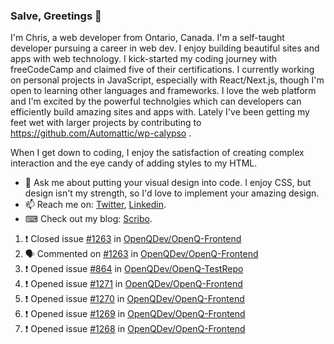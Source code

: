 ### Salve, Greetings 👋

I'm Chris, a web developer from Ontario, Canada. I'm a self-taught developer pursuing a career in web dev. I enjoy building beautiful sites and apps with web technology.
I kick-started my coding journey with freeCodeCamp and claimed five of their certifications.  I currently working on personal projects in JavaScript, especially with React/Next.js, though I'm open to learning other languages and frameworks. I love the web platform and I'm excited by the powerful technolgies which can developers can efficiently build amazing sites and apps with. Lately I've been getting my feet wet with larger projects by contributing to https://github.com/Automattic/wp-calypso .

When I get down to coding, I enjoy the satisfaction of creating complex interaction and the eye candy of adding styles to my HTML. 

- 💬 Ask me about putting your visual design into code. I enjoy CSS, but design isn't my strength, so I'd love to implement your amazing design.
- 📫 Reach me on: [Twitter](https://twitter.com/Christo28120856), [Linkedin](https://www.linkedin.com/in/christopher-stevers-07b9a5204/).
- ⌨ Check out my blog: [Scribo](https://christopherstevers.cf).
<!--
**Christopher-Stevers/Christopher-Stevers** is a ✨ _special_ ✨ repository because its `README.md` (this file) appears on your GitHub profile.

Here are some ideas to get you started:

- 🔭 I’m currently working on ...
- 🌱 I’m currently learning ...
- 👯 I’m looking to collaborate on ...
- 🤔 I’m looking for help with ...
- 😄 Pronouns: ...
- ⚡ Fun fact: ...
-->

<!--START_SECTION:activity-->
1. ❗️ Closed issue [#1263](https://github.com/OpenQDev/OpenQ-Frontend/issues/1263) in [OpenQDev/OpenQ-Frontend](https://github.com/OpenQDev/OpenQ-Frontend)
2. 🗣 Commented on [#1263](https://github.com/OpenQDev/OpenQ-Frontend/issues/1263) in [OpenQDev/OpenQ-Frontend](https://github.com/OpenQDev/OpenQ-Frontend)
3. ❗️ Opened issue [#864](https://github.com/OpenQDev/OpenQ-TestRepo/issues/864) in [OpenQDev/OpenQ-TestRepo](https://github.com/OpenQDev/OpenQ-TestRepo)
4. ❗️ Opened issue [#1271](https://github.com/OpenQDev/OpenQ-Frontend/issues/1271) in [OpenQDev/OpenQ-Frontend](https://github.com/OpenQDev/OpenQ-Frontend)
5. ❗️ Opened issue [#1270](https://github.com/OpenQDev/OpenQ-Frontend/issues/1270) in [OpenQDev/OpenQ-Frontend](https://github.com/OpenQDev/OpenQ-Frontend)
6. ❗️ Opened issue [#1269](https://github.com/OpenQDev/OpenQ-Frontend/issues/1269) in [OpenQDev/OpenQ-Frontend](https://github.com/OpenQDev/OpenQ-Frontend)
7. ❗️ Opened issue [#1268](https://github.com/OpenQDev/OpenQ-Frontend/issues/1268) in [OpenQDev/OpenQ-Frontend](https://github.com/OpenQDev/OpenQ-Frontend)
<!--END_SECTION:activity-->
